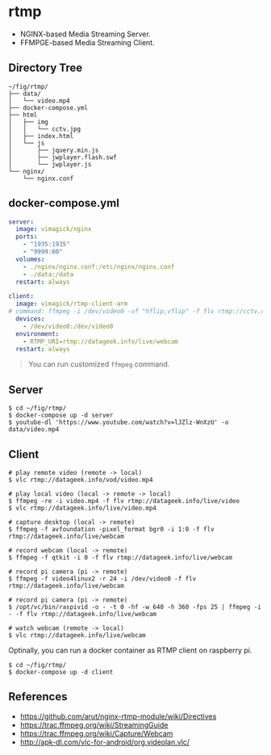 rtmp
====

- NGINX-based Media Streaming Server.
- FFMPGE-based Media Streaming Client.

## Directory Tree

```
~/fig/rtmp/
├── data/
│   └── video.mp4
├── docker-compose.yml
├── html
│   ├── img
│   │   └── cctv.jpg
│   ├── index.html
│   └── js
│       ├── jquery.min.js
│       ├── jwplayer.flash.swf
│       └── jwplayer.js
└── nginx/
    └── nginx.conf
```

## docker-compose.yml

```yaml
server:
  image: vimagick/nginx
  ports:
    - "1935:1935"
    - "9999:80"
  volumes:
    - ./nginx/nginx.conf:/etc/nginx/nginx.conf
    - ./data:/data
  restart: always

client:
  image: vimagick/rtmp-client-arm
# command: ffmpeg -i /dev/video0 -vf "hflip,vflip" -f flv rtmp://cctv.datageek.info/live/webcam
  devices:
    - /dev/video0:/dev/video0
  environment:
    - RTMP_URI=rtmp://datageek.info/live/webcam
  restart: always
```

> You can run customized `ffmpeg` command.

## Server

```
$ cd ~/fig/rtmp/
$ docker-compose up -d server
$ youtube-dl 'https://www.youtube.com/watch?v=lJZlz-WnXzU' -o data/video.mp4
```

## Client

```
# play remote video (remote -> local)
$ vlc rtmp://datageek.info/vod/video.mp4

# play local video (local -> remote -> local)
$ ffmpeg -re -i video.mp4 -f flv rtmp://datageek.info/live/video
$ vlc rtmp://datageek.info/live/video.mp4

# capture desktop (local -> remote)
$ ffmpeg -f avfoundation -pixel_format bgr0 -i 1:0 -f flv rtmp://datageek.info/live/webcam

# record webcam (local -> remote)
$ ffmpeg -f qtkit -i 0 -f flv rtmp://datageek.info/live/webcam

# record pi camera (pi -> remote)
$ ffmpeg -f video4linux2 -r 24 -i /dev/video0 -f flv rtmp://datageek.info/live/webcam

# record pi camera (pi -> remote)
$ /opt/vc/bin/raspivid -o - -t 0 -hf -w 640 -h 360 -fps 25 | ffmpeg -i - -f flv rtmp://datageek.info/live/webcam

# watch webcam (remote -> local)
$ vlc rtmp://datageek.info/live/webcam
```

Optinally, you can run a docker container as RTMP client on raspberry pi.

```
$ cd ~/fig/rtmp/
$ docker-compose up -d client
```

## References

- https://github.com/arut/nginx-rtmp-module/wiki/Directives
- https://trac.ffmpeg.org/wiki/StreamingGuide
- https://trac.ffmpeg.org/wiki/Capture/Webcam
- http://apk-dl.com/vlc-for-android/org.videolan.vlc/
